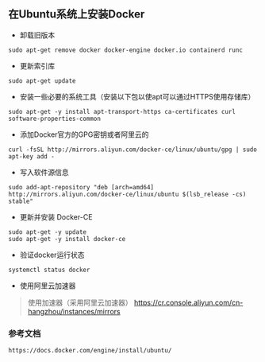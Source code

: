 ## 在Ubuntu系统上安装Docker
- 卸载旧版本
```shell script
sudo apt-get remove docker docker-engine docker.io containerd runc
```
- 更新索引库
```shell script
sudo apt-get update
```
- 安装一些必要的系统工具（安装以下包以使apt可以通过HTTPS使用存储库）
```shell script
sudo apt-get -y install apt-transport-https ca-certificates curl software-properties-common
```
- 添加Docker官方的GPG密钥或者阿里云的
```shell script
curl -fsSL http://mirrors.aliyun.com/docker-ce/linux/ubuntu/gpg | sudo apt-key add -
```
- 写入软件源信息
```shell script
sudo add-apt-repository "deb [arch=amd64] http://mirrors.aliyun.com/docker-ce/linux/ubuntu $(lsb_release -cs) stable"
```
- 更新并安装 Docker-CE
```shell script
sudo apt-get -y update
sudo apt-get -y install docker-ce
```
- 验证docker运行状态
```shell script
systemctl status docker
```
- 使用阿里云加速器
>使用加速器（采用阿里云加速器）
>https://cr.console.aliyun.com/cn-hangzhou/instances/mirrors

### 参考文档
```shell script
https://docs.docker.com/engine/install/ubuntu/
```
